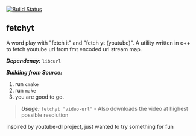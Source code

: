 [![Build Status](https://travis-ci.org/raghu-veer/fetchyt.svg?branch=master)](https://travis-ci.org/raghu-veer/fetchyt)
## fetchyt
A word play with "fetch it" and "fetch yt (youtube)". 
A utility written in c++ to fetch youtube url from fmt encoded url stream map.

***Dependency:*** `libcurl`

***Building from Source:***
1. run `cmake`
2. run `make`
3. you are good to go.

> ***Usage:***
> `fetchyt "video-url"` - Also downloads the video at highest possible resolution

inspired by youtube-dl project, just wanted to try something for fun
